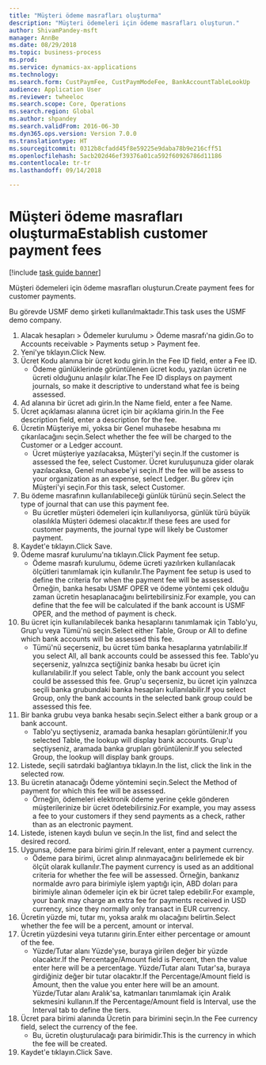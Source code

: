 ```yaml
--- 
title: "Müşteri ödeme masrafları oluşturma"
description: "Müşteri ödemeleri için ödeme masrafları oluşturun."
author: ShivamPandey-msft
manager: AnnBe
ms.date: 08/29/2018
ms.topic: business-process
ms.prod: 
ms.service: dynamics-ax-applications
ms.technology: 
ms.search.form: CustPaymFee, CustPaymModeFee, BankAccountTableLookUp
audience: Application User
ms.reviewer: twheeloc
ms.search.scope: Core, Operations
ms.search.region: Global
ms.author: shpandey
ms.search.validFrom: 2016-06-30
ms.dyn365.ops.version: Version 7.0.0
ms.translationtype: HT
ms.sourcegitcommit: 0312b8cfadd45f8e59225e9daba78b9e216cff51
ms.openlocfilehash: 5acb202d46ef39376a01ca592f60926786d11186
ms.contentlocale: tr-tr
ms.lasthandoff: 09/14/2018

---
```

# <a name="establish-customer-payment-fees"></a><span data-ttu-id="00788-103">Müşteri ödeme masrafları oluşturma</span><span class="sxs-lookup"><span data-stu-id="00788-103">Establish customer payment fees</span></span>

[!include [task guide banner](../../includes/task-guide-banner.md)]

<span data-ttu-id="00788-104">Müşteri ödemeleri için ödeme masrafları oluşturun.</span><span class="sxs-lookup"><span data-stu-id="00788-104">Create payment fees for customer payments.</span></span>

<span data-ttu-id="00788-105">Bu görevde USMF demo şirketi kullanılmaktadır.</span><span class="sxs-lookup"><span data-stu-id="00788-105">This task uses the USMF demo company.</span></span>

1. <span data-ttu-id="00788-106">Alacak hesapları > Ödemeler kurulumu > Ödeme masrafı'na gidin.</span><span class="sxs-lookup"><span data-stu-id="00788-106">Go to Accounts receivable > Payments setup > Payment fee.</span></span>
2. <span data-ttu-id="00788-107">Yeni'ye tıklayın.</span><span class="sxs-lookup"><span data-stu-id="00788-107">Click New.</span></span>
3. <span data-ttu-id="00788-108">Ücret Kodu alanına bir ücret kodu girin.</span><span class="sxs-lookup"><span data-stu-id="00788-108">In the Fee ID field, enter a Fee ID.</span></span>
    * <span data-ttu-id="00788-109">Ödeme günlüklerinde görüntülenen ücret kodu, yazılan ücretin ne ücreti olduğunu anlaşılır kılar.</span><span class="sxs-lookup"><span data-stu-id="00788-109">The Fee ID displays on payment journals, so make it descriptive to understand what fee is being assessed.</span></span>  
4. <span data-ttu-id="00788-110">Ad alanına bir ücret adı girin.</span><span class="sxs-lookup"><span data-stu-id="00788-110">In the Name field, enter a fee Name.</span></span>
5. <span data-ttu-id="00788-111">Ücret açıklaması alanına ücret için bir açıklama girin.</span><span class="sxs-lookup"><span data-stu-id="00788-111">In the Fee description field, enter a description for the fee.</span></span>
6. <span data-ttu-id="00788-112">Ücretin Müşteriye mi, yoksa bir Genel muhasebe hesabına mı çıkarılacağını seçin.</span><span class="sxs-lookup"><span data-stu-id="00788-112">Select whether the fee will be charged to the Customer or a Ledger account.</span></span>
    * <span data-ttu-id="00788-113">Ücret müşteriye yazılacaksa, Müşteri'yi seçin.</span><span class="sxs-lookup"><span data-stu-id="00788-113">If the customer is assessed the fee, select Customer.</span></span> <span data-ttu-id="00788-114">Ücret kuruluşunuza gider olarak yazılacaksa, Genel muhasebe'yi seçin.</span><span class="sxs-lookup"><span data-stu-id="00788-114">If the fee will be assess to your organization as an expense, select Ledger.</span></span> <span data-ttu-id="00788-115">Bu görev için Müşteri'yi seçin.</span><span class="sxs-lookup"><span data-stu-id="00788-115">For this task, select Customer.</span></span>  
7. <span data-ttu-id="00788-116">Bu ödeme masrafının kullanılabileceği günlük türünü seçin.</span><span class="sxs-lookup"><span data-stu-id="00788-116">Select the type of  journal that can use this payment fee.</span></span>
    * <span data-ttu-id="00788-117">Bu ücretler müşteri ödemeleri için kullanılıyorsa, günlük türü büyük olasılıkla Müşteri ödemesi olacaktır.</span><span class="sxs-lookup"><span data-stu-id="00788-117">If these fees are used for customer payments, the journal type will likely be Customer payment.</span></span>  
8. <span data-ttu-id="00788-118">Kaydet'e tıklayın.</span><span class="sxs-lookup"><span data-stu-id="00788-118">Click Save.</span></span>
9. <span data-ttu-id="00788-119">Ödeme masraf kurulumu'na tıklayın.</span><span class="sxs-lookup"><span data-stu-id="00788-119">Click Payment fee setup.</span></span>
    * <span data-ttu-id="00788-120">Ödeme masrafı kurulumu, ödeme ücreti yazılırken kullanılacak ölçütleri tanımlamak için kullanılır.</span><span class="sxs-lookup"><span data-stu-id="00788-120">The Payment fee setup is used to define the criteria for when the payment fee will be assessed.</span></span>  <span data-ttu-id="00788-121">Örneğin, banka hesabı USMF OPER ve ödeme yöntemi çek olduğu zaman ücretin hesaplanacağını belirtebilirsiniz.</span><span class="sxs-lookup"><span data-stu-id="00788-121">For example, you can define that the fee will be calculated if the bank account is USMF OPER, and the method of payment is check.</span></span>  
10. <span data-ttu-id="00788-122">Bu ücret için kullanılabilecek banka hesaplarını tanımlamak için Tablo'yu, Grup'u veya Tümü'nü seçin.</span><span class="sxs-lookup"><span data-stu-id="00788-122">Select either Table, Group or All to define which bank accounts will be assessed this fee.</span></span>
    * <span data-ttu-id="00788-123">Tümü'nü seçerseniz, bu ücret tüm banka hesaplarına yatırılabilir.</span><span class="sxs-lookup"><span data-stu-id="00788-123">If you select All, all bank accounts could be assessed this fee.</span></span>  <span data-ttu-id="00788-124">Tablo'yu seçerseniz, yalnızca seçtiğiniz banka hesabı bu ücret için kullanılabilir.</span><span class="sxs-lookup"><span data-stu-id="00788-124">If you select Table, only the bank account you select could be assessed this fee.</span></span> <span data-ttu-id="00788-125">Grup'u seçerseniz, bu ücret için yalnızca seçili banka grubundaki banka hesapları kullanılabilir.</span><span class="sxs-lookup"><span data-stu-id="00788-125">If you select Group, only the bank accounts in the selected bank group could be assessed this fee.</span></span>  
11. <span data-ttu-id="00788-126">Bir banka grubu veya banka hesabı seçin.</span><span class="sxs-lookup"><span data-stu-id="00788-126">Select either a bank group or a bank account.</span></span>
    * <span data-ttu-id="00788-127">Tablo'yu seçtiyseniz, aramada banka hesapları görüntülenir.</span><span class="sxs-lookup"><span data-stu-id="00788-127">If you selected Table, the lookup will display bank accounts.</span></span> <span data-ttu-id="00788-128">Grup'u seçtiyseniz, aramada banka grupları görüntülenir.</span><span class="sxs-lookup"><span data-stu-id="00788-128">If you selected Group, the lookup will display bank groups.</span></span>  
12. <span data-ttu-id="00788-129">Listede, seçili satırdaki bağlantıya tıklayın.</span><span class="sxs-lookup"><span data-stu-id="00788-129">In the list, click the link in the selected row.</span></span>
13. <span data-ttu-id="00788-130">Bu ücretin atanacağı Ödeme yöntemini seçin.</span><span class="sxs-lookup"><span data-stu-id="00788-130">Select the Method of payment for which this fee will be assessed.</span></span>
    * <span data-ttu-id="00788-131">Örneğin, ödemeleri elektronik ödeme yerine çekle gönderen müşterilerinize bir ücret ödetebilirsiniz.</span><span class="sxs-lookup"><span data-stu-id="00788-131">For example, you may assess a fee to your customers if they send payments as a check, rather than as an electronic payment.</span></span>  
14. <span data-ttu-id="00788-132">Listede, istenen kaydı bulun ve seçin.</span><span class="sxs-lookup"><span data-stu-id="00788-132">In the list, find and select the desired record.</span></span>
15. <span data-ttu-id="00788-133">Uygunsa, ödeme para birimi girin.</span><span class="sxs-lookup"><span data-stu-id="00788-133">If relevant, enter a payment currency.</span></span>
    * <span data-ttu-id="00788-134">Ödeme para birimi, ücret alınıp alınmayacağını belirlemede ek bir ölçüt olarak kullanılır.</span><span class="sxs-lookup"><span data-stu-id="00788-134">The payment currency is used as an additional criteria for whether the fee will be assessed.</span></span>  <span data-ttu-id="00788-135">Örneğin, bankanız normalde avro para birimiyle işlem yaptığı için, ABD doları para birimiyle alınan ödemeler için ek bir ücret talep edebilir.</span><span class="sxs-lookup"><span data-stu-id="00788-135">For example, your bank may charge an extra fee for payments received in USD currency, since they normally only transact in EUR currency.</span></span>  
16. <span data-ttu-id="00788-136">Ücretin yüzde mi, tutar mı, yoksa aralık mı olacağını belirtin.</span><span class="sxs-lookup"><span data-stu-id="00788-136">Select whether the fee will be a percent, amount or interval.</span></span>
17. <span data-ttu-id="00788-137">Ücretin yüzdesini veya tutarını girin.</span><span class="sxs-lookup"><span data-stu-id="00788-137">Enter either percentage or amount of the fee.</span></span>
    * <span data-ttu-id="00788-138">Yüzde/Tutar alanı Yüzde'yse, buraya girilen değer bir yüzde olacaktır.</span><span class="sxs-lookup"><span data-stu-id="00788-138">If the Percentage/Amount field is Percent, then the value enter here will be a percentage.</span></span> <span data-ttu-id="00788-139">Yüzde/Tutar alanı Tutar'sa, buraya girdiğiniz değer bir tutar olacaktır.</span><span class="sxs-lookup"><span data-stu-id="00788-139">If the Percentage/Amount field is Amount, then the value you enter here will be an amount.</span></span> <span data-ttu-id="00788-140">Yüzde/Tutar alanı Aralık'sa, katmanları tanımlamak için Aralık sekmesini kullanın.</span><span class="sxs-lookup"><span data-stu-id="00788-140">If the Percentage/Amount field is Interval, use the Interval tab to define the tiers.</span></span>  
18. <span data-ttu-id="00788-141">Ücret para birimi alanında Ücretin para birimini seçin.</span><span class="sxs-lookup"><span data-stu-id="00788-141">In the Fee currency field, select the currency of the fee.</span></span>
    * <span data-ttu-id="00788-142">Bu, ücretin oluşturulacağı para birimidir.</span><span class="sxs-lookup"><span data-stu-id="00788-142">This is the currency in which the fee will be created.</span></span>  
19. <span data-ttu-id="00788-143">Kaydet'e tıklayın.</span><span class="sxs-lookup"><span data-stu-id="00788-143">Click Save.</span></span>


